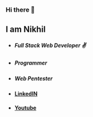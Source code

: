 ### Hi there 👋

## I am Nikhil


<ul>
  <li><h5>Full Stack Web Developer ✌</h5></li>
  <li><h5>Programmer</h5></li>
  <li><h5>Web Pentester</h5></li>
</ul>

<ul>
<li><a style= "margin-top:7px;" href = "https://www.linkedin.com/in/nikhil-dash-b21109173/" ><h4>LinkedIN</h4></a></li>
<li><a href = "https://www.youtube.com/channel/UCXslKOlrQZm1xyJUnUopfWQ"><h4>Youtube</h4></a></li>
</ul>

<!--
**nikhil0770/nikhil0770** is a ✨ _special_ ✨ repository because its `README.md` (this file) appears on your GitHub profile.

Here are some ideas to get you started:

- 🔭 I’m currently working on ...
- 🌱 I’m currently learning ...
- 👯 I’m looking to collaborate on ...
- 🤔 I’m looking for help with ...
- 💬 Ask me about ...
- 📫 How to reach me: ...
- 😄 Pronouns: ...
- ⚡ Fun fact: ...
-->
